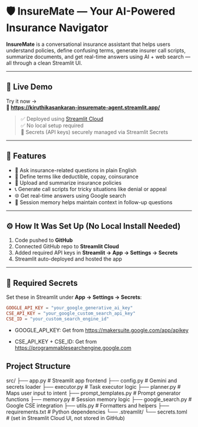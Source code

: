 # 🛡️ InsureMate — Your AI-Powered Insurance Navigator

**InsureMate** is a conversational insurance assistant that helps users understand policies, define confusing terms, generate insurer call scripts, summarize documents, and get real-time answers using AI + web search — all through a clean Streamlit UI.

---

## 🚀 Live Demo

Try it now →  
**🔗 https://kiruthikasankaran-insuremate-agent.streamlit.app/**

> ✅ Deployed using [Streamlit Cloud](https://streamlit.io/cloud)  
> ✅ No local setup required  
> 🔐 Secrets (API keys) securely managed via Streamlit Secrets

---

## 🧰 Features

- 💬 Ask insurance-related questions in plain English  
- 📖 Define terms like deductible, copay, coinsurance  
- 📄 Upload and summarize insurance policies  
- 📞 Generate call scripts for tricky situations like denial or appeal  
- 🌐 Get real-time answers using Google search  
- 🧠 Session memory helps maintain context in follow-up questions  

---

## ⚙️ How It Was Set Up (No Local Install Needed)

1. Code pushed to **GitHub**
2. Connected GitHub repo to **Streamlit Cloud**
3. Added required API keys in **Streamlit → App → Settings → Secrets**
4. Streamlit auto-deployed and hosted the app

---

## 🔐 Required Secrets

Set these in Streamlit under **App → Settings → Secrets**:

```toml
GOOGLE_API_KEY = "your_google_generative_ai_key"
CSE_API_KEY = "your_google_custom_search_api_key"
CSE_ID = "your_custom_search_engine_id"
```

* GOOGLE_API_KEY: Get from https://makersuite.google.com/app/apikey

* CSE_API_KEY + CSE_ID: Get from https://programmablesearchengine.google.com

## Project Structure

src/
├── app.py                # Streamlit app frontend
├── config.py             # Gemini and secrets loader
├── executor.py           # Task executor logic
├── planner.py            # Maps user input to intent
├── prompt_templates.py   # Prompt generator functions
├── memory.py             # Session memory logic
├── google_search.py      # Google CSE integration
├── utils.py              # Formatters and helpers
├── requirements.txt      # Python dependencies
└── .streamlit/
    └── secrets.toml      # (set in Streamlit Cloud UI, not stored in GitHub)

